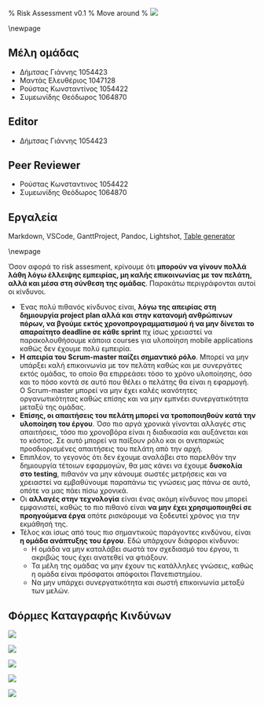 % Risk Assessment v0.1
% Move around
% ![](images/Logo.jpg)

\newpage

## Μέλη ομάδας
* Δήμτσας Γιάννης 1054423
* Μαντάς Ελευθέριος 1047128
* Ρούστας Κωνσταντίνος 1054422
* Συμεωνίδης Θεόδωρος 1064870

## Editor
* Δήμτσας Γιάννης 1054423

## Peer Reviewer
* Ρούστας Κωνσταντινος 1054422
* Συμεωνίδης Θεόδωρος 1064870

## Εργαλεία
Markdown, VSCode, GanttProject, Pandoc, Lightshot, [Table generator](https://www.tablesgenerator.com/)

\newpage

Όσον αφορά το risk assesment, κρίνουμε ότι **μπορούν να γίνουν πολλά λάθη λόγω έλλειψης εμπειρίας, μη καλής επικοινωνίας με τον πελάτη, αλλά και μέσα στη σύνθεση της ομάδας**. Παρακάτω περιγράφονται αυτοί οι κίνδυνοι.
*  Ένας πολύ πιθανός κίνδυνος είναι,  **λόγω της απειρίας στη δημιουργία project plan αλλά και στην κατανομή ανθρώπινων πόρων, να βγούμε εκτός χρονοπρογραμματισμού ή να μην δίνεται το απαραίτητο deadline σε κάθε sprint** πχ ίσως χρειαστεί να παρακολουθήσουμε κάποια courses για υλοποίηση mobile applications καθώς δεν έχουμε πολύ εμπειρία. 
* **Η απειρία του Scrum-master παίζει σημαντικό ρόλο**. Μπορεί να μην υπάρξει καλή επικοινωνία με τον πελάτη καθώς και με συνεργάτες εκτός ομάδας, το οποίο θα επιρρεάσει τόσο το χρόνο υλοποίησης, όσο και το πόσο κοντά σε αυτό που θέλει ο πελάτης θα είναι η εφαρμογή. Ο Scrum-master μπορεί να μην έχει καλές ικανότητες οργανωτικότητας καθώς επίσης και να μην εμπνέει συνεργατικότητα μεταξύ της ομάδας.
* **Επίσης, οι απαιτήσεις του πελάτη μπορεί να τροποποιηθούν κατά την υλοποίηση του έργου**. Όσο πιο αργά χρονικά γίνονται αλλαγές στις απαιτήσεις, τόσο πιο χρονοβόρα είναι η διαδικασία και αυξάνεται και το κόστος. Σε αυτό μπορεί να παίξουν ρόλο και οι ανεπαρκώς προσδιορισμένες απαιτήσεις του πελάτη από την αρχή.
* Επιπλέον, το γεγονός ότι δεν έχουμε αναλάβει στο παρελθόν την δημιουργία τέτοιων εφαρμογών, θα μας κάνει να έχουμε **δυσκολία στο testing**, πιθανόν να μην κάνουμε σωστές μετρήσεις και να χρειαστεί να εμβαθύνουμε παραπάνω τις γνώσεις μας πάνω σε αυτό, οπότε να μας πάει πίσω χρονικά.
* Οι **αλλαγές στην τεχνολογία** είναι ένας ακόμη κίνδυνος που μπορεί εμφανιστεί, καθώς το πιο πιθανό είναι **να μην έχει χρησιμοποιηθεί σε προηγούμενα έργα** οπότε ρισκάρουμε να ξοδευτεί χρόνος για την εκμάθησή της.
* Τέλος και ίσως από τους πιο σημαντικούς παράγοντες κινδύνου, είναι **η ομάδα ανάπτυξης του έργου**. Εδώ υπάρχουν διάφοροι κίνδυνοι: 
    * Η ομάδα να μην καταλάβει σωστά τον σχεδιασμό του έργου, τι ακριβώς τους έχει ανατεθεί να φτιάξουν.
    * Τα μέλη της ομάδας να μην έχουν τις κατάλληλες γνώσεις, καθώς η ομάδα είναι πρόσφατοι απόφοιτοι Πανεπιστημίου.
    * Να μην υπάρχει συνεργατικότητα και σωστή επικοινωνία μεταξύ των μελών.

## Φόρμες Καταγραφής Κινδύνων

![](images/Risk-assessment-Form-Scheduling.png)


![](images/Risk-assessment-Form-Client.png)


![](images/Risk-assessment-Form-Testing.png)


![](images/Risk-assessment-Form-Scrum.png)


![](images/Risk-assessment-Form-Knowledge.png)
